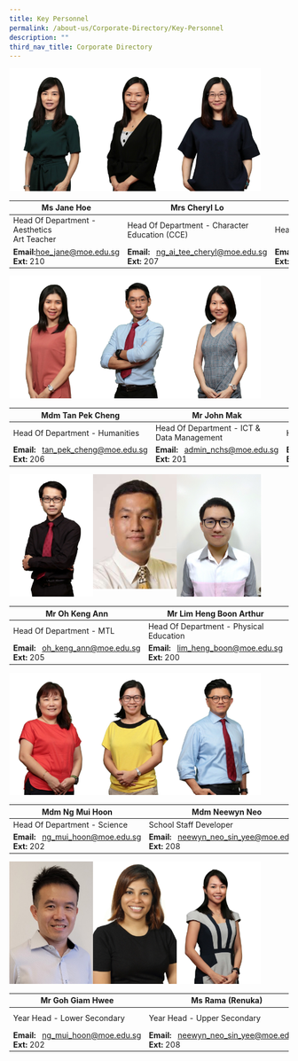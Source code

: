 ```yaml
---
title: Key Personnel
permalink: /about-us/Corporate-Directory/Key-Personnel
description: ""
third_nav_title: Corporate Directory
---
```

<img src="/images/Ms%20Jane%20Hoe.jpeg" 
     style="width:30%;float:left">
		 <img src="/images/Mrs%20Cheryl%20Loh.png" 
     style="width:30%;float:left">
<img src="/images/Mdm%20Yap%20Teck%20Lay%20Anna.jpeg" 
     style="width:30%;">



|Ms Jane Hoe | Mrs Cheryl Lo|  Mdm Anna Yap|
| -------- | -------- | -------- |
| Head Of Department - Aesthetics  <br>Art Teacher   | Head Of Department - Character Education (CCE)     | Head Of Department - English      |
|**Email:**[hoe\_jane@moe.edu.sg](mailto:hoe_jane@moe.edu.sg)<br>**Ext:** 210|**Email:**   [ng\_ai\_tee\_cheryl@moe.edu.sg](mailto:ng_ai_tee_cheryl@moe.edu.sg)<br>**Ext:** 207|**Email:** [yap\_teck\_lay\_anna@moe.edu.sg](mailto:yap_teck_lay_anna@moe.edu.sg)<br>**Ext:** 204

<img src="/images/Mdm%20Tan%20Pek%20Cheng.jpeg" 
     style="width:30%;float:left">
		 <img src="/images/Mr%20John%20Mak.png" 
     style="width:30%;float:left">
<img src="/images/Mdm%20Khaw%20Hwee%20Mung.png" 
     style="width:30%;">




| Mdm Tan Pek Cheng | Mr John Mak|  Mdm Khaw Hwee Mung|
| -------- | -------- | -------- |
|Head Of Department - Humanities | Head Of Department - ICT & Data Management| Head Of Department - Maths   |
|**Email:**   [tan\_pek\_cheng@moe.edu.sg](mailto:tan_pek_cheng@moe.edu.sg)<br>**Ext:** 206|**Email:**   [admin\_nchs@moe.edu.sg](mailto:admin_nchs@moe.edu.sg) <br>**Ext:** 201|**Email:**   [khaw\_hwee\_mung@moe.edu.sg](mailto:khaw_hwee_mung@moe.edu.sg)<br>**Ext:** 203

<img src="/images/Mr%20Oh%20Keng%20Ann.jpeg" 
     style="width:30%;float:left">
		 <img src="/images/Arthur.jpg" 
     style="width:30%;float:left">
<img src="/images/Mr%20Goh%20Lam%20Chye.png" 
     style="width:30%;">




|  Mr Oh Keng Ann| Mr Lim Heng Boon Arthur|  Mr Goh Lam Chye|
| -------- | -------- | -------- |
|Head Of Department - MTL  | Head Of Department - Physical Education| Head Of Department - SAP  |
|**Email:**   [oh\_keng\_ann@moe.edu.sg](mailto:oh_keng_ann@moe.edu.sg)<br>**Ext:** 205|**Email:**   [lim\_heng\_boon@moe.edu.sg](mailto:yeo_yew_yong@moe.edu.sg)<br>**Ext:** 200|**Email:**   [goh\_lam\_chye@moe.edu.sg](mailto:goh_lam_chye@moe.edu.sg)  <br>**Ext:** 221

<img src="/images/Mdm%20Ng%20Mui%20Hoon.jpeg" 
     style="width:30%;float:left">
		 <img src="/images/Mdm%20Neewyn%20Neo%20Sin%20Yee.jpeg" 
     style="width:30%;float:left">
<img src="/images/Mr%20Neo%20Choong%20Wei%20Dalvey.jpeg" 
     style="width:30%;">


| Mdm Ng Mui Hoon| Mdm Neewyn Neo|  Mr Dalvey Neo|
| -------- | -------- | -------- |
|Head Of Department - Science | School Staff Developer| Head Of Department - Student Management  |
|**Email:**   [ng\_mui\_hoon@moe.edu.sg](mailto:ng_mui_hoon@moe.edu.sg)<br>**Ext:** 202|**Email:**   [neewyn\_neo\_sin\_yee@moe.edu.sg](mailto:neewyn_neo_sin_yee@moe.edu.sg)  <br>**Ext:** 208|**Email:**   [neo\_choong\_wei\_dalvey@moe.edu.sg](mailto:neo_choong_wei_dalvey@moe.edu.sg) <br>**Ext:** 211

<img src="/images/Jimmy%20Goh%20Giam%20Hwee%202020.jpeg" 
     style="width:30%;float:left">
		 <img src="/images/Ms%20Rama%20Renuka.png" 
     style="width:30%;float:left">
<img src="/images/Ms%20Chen%20Xiaowei%20Chney.jpeg" 
     style="width:30%;">



|Mr Goh Giam Hwee|Ms Rama (Renuka)| Ms Chen Xiao Wei|
| -------- | -------- | -------- |
|Year Head - Lower Secondary | Year Head - Upper Secondary| Assistant Year Head - Secondary 2  <br> _CCA : English Drama_  |
|**Email:**   [ng\_mui\_hoon@moe.edu.sg](mailto:ng_mui_hoon@moe.edu.sg)<br>**Ext:** 202|**Email:**   [neewyn\_neo\_sin\_yee@moe.edu.sg](mailto:neewyn_neo_sin_yee@moe.edu.sg)  <br>**Ext:** 208|**Email:**   [neo\_choong\_wei\_dalvey@moe.edu.sg](mailto:neo_choong_wei_dalvey@moe.edu.sg) <br>**Ext:** 211